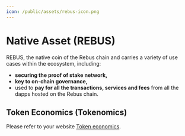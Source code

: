```yaml
---
icon: /public/assets/rebus-icon.png
---
```


# Native Asset (REBUS)

REBUS, the native coin of the Rebus chain and carries a variety of use cases within the ecosystem, including:

* **securing the proof of stake network,**
* **key to on-chain governance,**
* used to **pay for all the transactions, services and fees** from all the dapps hosted on the Rebus chain.

## **Token Economics (Tokenomics)**

Please refer to your website [Token economics](https://www.rebuschain.com/platform/token-economics).
